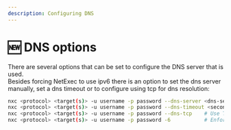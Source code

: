 ```yaml
---
description: Configuring DNS
---
```


# 🆕 DNS options

There are several options that can be set to configure the DNS server that is used.\
Besides forcing NetExec to use ipv6 there is an option to set the dns server manually, set a dns timeout or to configure using tcp for dns resolution:

```bash
nxc <protocol> <target(s)> -u username -p password --dns-server <dns-server ip>
nxc <protocol> <target(s)> -u username -p password --dns-timeout <seconds>
nxc <protocol> <target(s)> -u username -p password --dns-tcp    # Use TCP for DNS
nxc <protocol> <target(s)> -u username -p password -6           # Enforce ipv6

```
